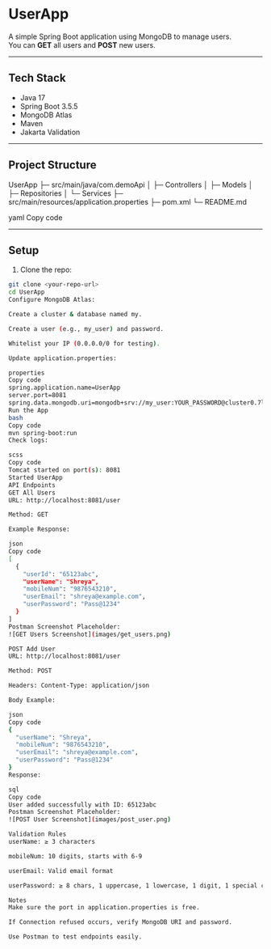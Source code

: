 # UserApp

A simple Spring Boot application using MongoDB to manage users.  
You can **GET** all users and **POST** new users.

---

## **Tech Stack**

- Java 17  
- Spring Boot 3.5.5  
- MongoDB Atlas  
- Maven  
- Jakarta Validation  

---

## **Project Structure**

UserApp
├─ src/main/java/com.demoApi
│ ├─ Controllers
│ ├─ Models
│ ├─ Repositories
│ └─ Services
├─ src/main/resources/application.properties
├─ pom.xml
└─ README.md

yaml
Copy code

---

## **Setup**

1. Clone the repo:

```bash
git clone <your-repo-url>
cd UserApp
Configure MongoDB Atlas:

Create a cluster & database named my.

Create a user (e.g., my_user) and password.

Whitelist your IP (0.0.0.0/0 for testing).

Update application.properties:

properties
Copy code
spring.application.name=UserApp
server.port=8081
spring.data.mongodb.uri=mongodb+srv://my_user:YOUR_PASSWORD@cluster0.7lbqodx.mongodb.net/my?retryWrites=true&w=majority
Run the App
bash
Copy code
mvn spring-boot:run
Check logs:

scss
Copy code
Tomcat started on port(s): 8081
Started UserApp
API Endpoints
GET All Users
URL: http://localhost:8081/user

Method: GET

Example Response:

json
Copy code
[
  {
    "userId": "65123abc",
    "userName": "Shreya",
    "mobileNum": "9876543210",
    "userEmail": "shreya@example.com",
    "userPassword": "Pass@1234"
  }
]
Postman Screenshot Placeholder:
![GET Users Screenshot](images/get_users.png)

POST Add User
URL: http://localhost:8081/user

Method: POST

Headers: Content-Type: application/json

Body Example:

json
Copy code
{
  "userName": "Shreya",
  "mobileNum": "9876543210",
  "userEmail": "shreya@example.com",
  "userPassword": "Pass@1234"
}
Response:

sql
Copy code
User added successfully with ID: 65123abc
Postman Screenshot Placeholder:
![POST User Screenshot](images/post_user.png)

Validation Rules
userName: ≥ 3 characters

mobileNum: 10 digits, starts with 6-9

userEmail: Valid email format

userPassword: ≥ 8 chars, 1 uppercase, 1 lowercase, 1 digit, 1 special char

Notes
Make sure the port in application.properties is free.

If Connection refused occurs, verify MongoDB URI and password.

Use Postman to test endpoints easily.


